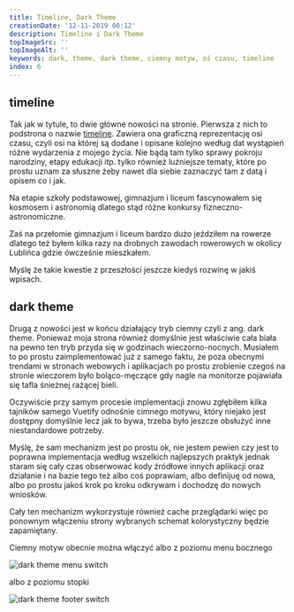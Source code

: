 ```yaml
---
title: Timeline, Dark Theme
creationDate: '12-11-2019 00:12'
description: Timeline i Dark Theme
topImageSrc: ''
topImageAlt: ''
keywords: dark, theme, dark theme, ciemny motyw, oś czasu, timeline
index: 6
---
```


## timeline

Tak jak w tytule, to dwie główne nowości na stronie. Pierwsza z nich to podstrona
o nazwie [timeline](https://jakubgania.io/timeline). Zawiera ona graficzną
reprezentację osi czasu, czyli osi na której są dodane i opisane kolejno według
dat wystąpień różne wydarzenia z mojego życia. Nie bądą tam tylko sprawy pokroju
narodziny, etapy edukacji itp. tylko również luźniejsze tematy, które po prostu
uznam za słuszne żeby nawet dla siebie zaznaczyć tam z datą i opisem co i jak.

Na etapie szkoły podstawowej, gimnazjum i liceum fascynowałem się kosmosem i
astronomią dlatego stąd różne konkursy fizneczno-astronomiczne.

Zaś na przełomie gimnazjum i liceum bardzo dużo jeździłem na rowerze dlatego też
byłem kilka razy na drobnych zawodach rowerowych w okolicy Lublińca gdzie ówcześnie
mieszkałem.

Myślę że takie kwestie z przeszłości jeszcze kiedyś rozwinę w jakiś wpisach.

## dark theme

Drugą z nowości jest w końcu działający tryb ciemny czyli z ang. dark theme.
Ponieważ moja strona również domyślnie jest właściwie cała biała na pewno ten tryb
przyda się w godzinach wieczorno-nocnych. Musiałem to po prostu zaimplementować
już z samego faktu, że poza obecnymi trendami w stronach webowych i aplikacjach
po prostu zrobienie czegoś na stronie wieczorem było boląco-męczące gdy nagle na
monitorze pojawiała się tafla śnieżnej rażącej bieli.

Oczywiście przy samym procesie implementacji znowu zgłębiłem kilka tajników samego
Vuetify odnośnie cimnego motywu, który niejako jest dostępny domyślnie lecz jak to
bywa, trzeba było jeszcze obsłużyć inne niestandardowe potrzeby.

Myślę, że sam mechanizm jest po prostu ok, nie jestem pewien czy jest to poprawna
implementacja według wszelkich najlepszych praktyk jednak staram się cały czas
obserwować kody źródłowe innych aplikacji oraz działanie i na bazie tego też
albo coś poprawiam, albo definijuę od nowa, albo po prostu jakoś krok po kroku
odkrywam i dochodzę do nowych wniosków.

Cały ten mechanizm wykorzystuje również cache przeglądarki więc po ponownym
włączeniu strony wybranych schemat kolorystyczny będzie zapamiętany.

Ciemny motyw obecnie można włączyć albo z poziomu menu bocznego

![dark theme menu switch](https://s3.eu-central-1.amazonaws.com/jakubgania.io-blog-data/12-11-2019-timeline-dark-theme/dark-theme-menu-switch.PNG)

albo z poziomu stopki

![dark theme footer switch](https://s3.eu-central-1.amazonaws.com/jakubgania.io-blog-data/12-11-2019-timeline-dark-theme/dark-theme-footer-switch.PNG)
